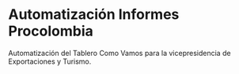 # Automatización Informes Procolombia
Automatización del Tablero Como Vamos para la vicepresidencia de Exportaciones y Turismo.

